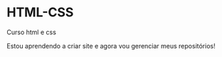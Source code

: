 # HTML-CSS
 Curso html e css

 Estou aprendendo a criar site e agora vou gerenciar meus repositórios!

